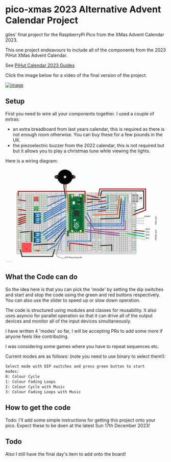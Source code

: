 # pico-xmas 2023 Alternative Advent Calendar Project

giles' final project for the RaspberryPi Pico from the XMas Advent
Calendar 2023.

This one project endeavours to include all of the components from the
2023 PiHut XMas Advent Calendar.

See [PiHut Calendar 2023 Guides](https://thepihut.com/pages/maker-advent-2023-guides)

Click the image below for a video of the final version of the project.

[![image](https://photos.google.com/share/AF1QipOKM4df4whVsKS-_wMHOkxQnXSTlYW0TbV-q1ZVhQqGu7bcyeW8Hhg_G9L7fYVcnA/photo/AF1QipPBvRdftksy1RDZYpTw3xyxrsysfLA5K6VFgEAF?key=YUdYWXNHLWRZNWNHREllWHBSOXFuakdsNlVwVFFR)](https://photos.app.goo.gl/Pukf7e8uYN1kK16x9 "Let It Glow Advent Calenar")

## Setup

First you need to wire all your components together. I used a couple of extras:

- an extra breadboard from last years calendar, this is required as there is
  not enough room otherwise. You can buy these for a few pounds in the UK.
- the piezoelectric buzzer from the 2022 calendar, this is not required but
  but it allows you to play a christmas tune while viewing the lights.

Here is a wiring diagram:

![Wiring Diagram](board/Advent2023.excalidraw.svg)

## What the Code can do

So the idea here is that you can pick the 'mode' by setting the dip switches and
start and stop the code using the green and red buttons respectively. You can
also use the slider to speed up or slow down operation.

The code is structured using modules and classes for reusability. It also uses
asyncio for parallel operation so that it can drive all of the output devices and
monitor all of the input devices simultaneously.

I have written 4 'modes' so far,  I will be accepting PRs to add some more if anyone
feels like contributing.

I was considering some games where you have to repeat sequences etc.

Current modes are as follows: (note you need to use binary to select them!):

```
Select mode with DIP switches and press green button to start
modes:
0: Colour Cycle
1: Colour Fading Loops
2: Colour Cycle with Music
3: Colour Fading Loops with Music
```

## How to get the code

Todo: I'll add some simple instructions for getting this project onto your pico.
Expect these to be doen at the latest Sun 17th December 2023!

## Todo

Also I still have the final day's item to add onto the board!


